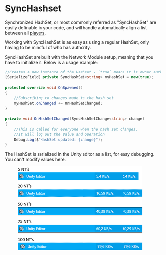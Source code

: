 # SyncHashset

Synchronized HashSet, or most commonly referred as "SyncHashSet" are easily definable in your code, and will handle automatically align a list between all [players](../../playerid-client-connection.md).

Working with SyncHashSet is as easy as using a regular HashSet, only having to be mindful of who has authority.

SyncHashSet are built with the Network Module setup, meaning that you have to initialize it. Below is a usage example:

```csharp
//Creates a new instance of the Hashset - `true` means it is owner auth. 
[SerializeField] private SyncHashSet<string> myHashSet = new(true);

protected override void OnSpawned()
{
    //Subscribing to changes made to the hash set
    myHashSet.onChanged += OnHashSetChanged;
}

private void OnHashSetChanged(SyncHashSetChange<string> change)
{
    //This is called for everyone when the hash set changes.
    //It will log out the Value and operation
    Debug.Log($"HashSet updated: {change}");
}
```

The HashSet is serialized in the Unity editor as a list, for easy debugging. You can't modify values here.

<figure><img src="../../../.gitbook/assets/image (6) (1).png" alt=""><figcaption></figcaption></figure>

